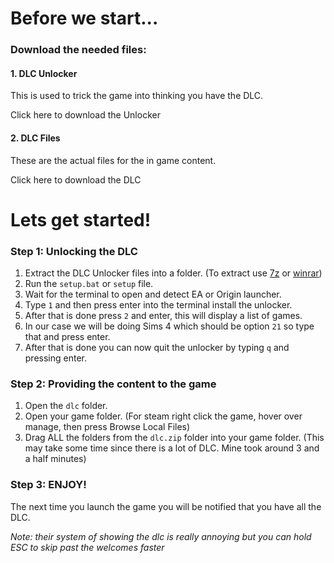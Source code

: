 # Before we start...

### Download the needed files:

#### 1. DLC Unlocker
This is used to trick the game into thinking you have the DLC.

Click here to download the Unlocker

#### 2. DLC Files
These are the actual files for the in game content.

Click here to download the DLC

# Lets get started!

### Step 1: Unlocking the DLC
1. Extract the DLC Unlocker files into a folder. (To extract use [7z](https://www.7-zip.org/) or [winrar](https://www.win-rar.com/start.html?&L=0))
2. Run the `setup.bat` or `setup` file.
3. Wait for the terminal to open and detect EA or Origin launcher.
4. Type `1` and then press enter into the terminal install the unlocker.
5. After that is done press `2` and enter, this will display a list of games.
6. In our case we will be doing Sims 4 which should be option `21` so type that and press enter.
7. After that is done you can now quit the unlocker by typing `q` and pressing enter.

### Step 2: Providing the content to the game
1. Open the `dlc` folder.
2. Open your game folder. (For steam right click the game, hover over manage, then press Browse Local Files)
3. Drag ALL the folders from the `dlc.zip` folder into your game folder. (This may take some time since there is a lot of DLC. Mine took around 3 and a half minutes)

### Step 3: ENJOY!
The next time you launch the game you will be notified that you have all the DLC.

_Note: their system of showing the dlc is really annoying but you can hold ESC to skip past the welcomes faster_
